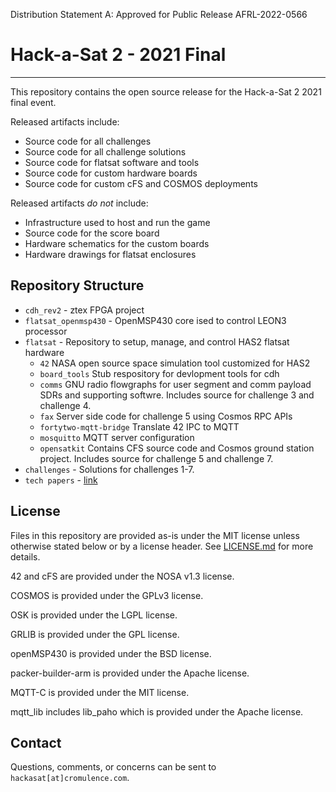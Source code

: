 Distribution Statement A: Approved for Public Release AFRL-2022-0566 
# Hack-a-Sat 2 -  2021 Final #
---

This repository contains the open source release for the Hack-a-Sat 2 2021
final event.

Released artifacts include:

* Source code for all challenges
* Source code for all challenge solutions
* Source code for flatsat software and tools
* Source code for custom hardware boards
* Source code for custom cFS and COSMOS deployments

Released artifacts *do not* include:

* Infrastructure used to host and run the game
* Source code for the score board
* Hardware schematics for the custom boards
* Hardware drawings for flatsat enclosures


## Repository Structure ##

* `cdh_rev2` - ztex FPGA project
* `flatsat_openmsp430` - OpenMSP430 core ised to control LEON3 processor
* `flatsat` - Repository to setup, manage, and control HAS2 flatsat hardware
  * `42` NASA open source space simulation tool customized for HAS2
  * `board_tools` Stub respository for devlopment tools for cdh
  * `comms` GNU radio flowgraphs for user segment and comm payload SDRs and supporting softwre. Includes source for challenge 3 and challenge 4.
  * `fax` Server side code for challenge 5 using Cosmos RPC APIs
  * `fortytwo-mqtt-bridge` Translate 42 IPC to MQTT
  * `mosquitto` MQTT server configuration
  * `opensatkit` Contains CFS source code and Cosmos ground station project. Includes source for challenge 5 and challenge 7.
* `challenges` - Solutions for challenges 1-7.
* `tech papers` - [link](./HAS2%20Finalist%20Technical%20Papers%20Distro%20A.pdf)


## License ##

Files in this repository are provided as-is under the MIT license unless
otherwise stated below or by a license header. See [LICENSE.md](LICENSE.md)
for more details.

42 and cFS are provided under the NOSA v1.3 license.

COSMOS is provided under the GPLv3 license.

OSK is provided under the LGPL license.

GRLIB is provided under the GPL license.

openMSP430 is provided under the BSD license.

packer-builder-arm is provided under the Apache license.

MQTT-C is provided under the MIT license.

mqtt_lib includes lib_paho which is provided under the Apache license.


## Contact ##

Questions, comments, or concerns can be sent to `hackasat[at]cromulence.com`.
